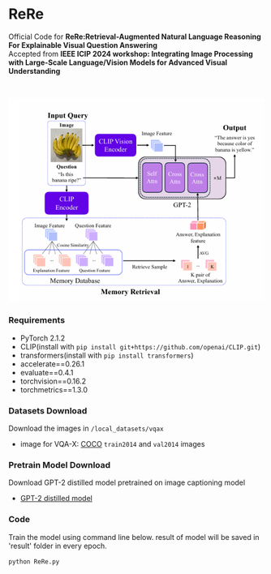 # ReRe
Official Code for **ReRe:Retrieval-Augmented Natural Language Reasoning For Explainable Visual Question Answering** <br>
Accepted from **IEEE ICIP 2024 workshop: Integrating Image Processing with Large-Scale Language/Vision Models for Advanced Visual Understanding**

<br>
<p align="center">
<img src="utils/model_architectual.png" width="512"/>
  </p>

### Requirements
- PyTorch 2.1.2
- CLIP(install with `pip install git+https://github.com/openai/CLIP.git`)
- transformers(install with `pip install transformers`)
- accelerate==0.26.1
- evaluate==0.4.1
- torchvision==0.16.2
- torchmetrics==1.3.0
### Datasets Download
Download the images in `/local_datasets/vqax`
- image for VQA-X: [COCO](https://cocodataset.org/#download) `train2014` and `val2014` images<br>
### Pretrain Model Download
Download GPT-2 distilled model pretrained on image captioning model
- [GPT-2 distilled model](https://drive.google.com/drive/folders/1diyYSPW4LkdDa0DP9N-Wfx0ulMbOoxiC?usp=drive_link)
### Code
Train the model using command line below. result of model will be saved in 'result' folder in every epoch.
```bash
python ReRe.py
```
